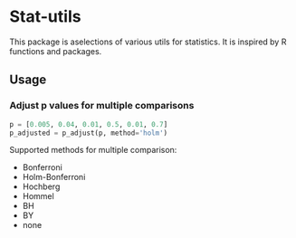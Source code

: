 # Stat-utils

This package is aselections of various utils for statistics.
It is inspired by R functions and packages.

## Usage

### Adjust p values for multiple comparisons
```python
p = [0.005, 0.04, 0.01, 0.5, 0.01, 0.7]
p_adjusted = p_adjust(p, method='holm')
```

Supported methods for multiple comparison:
- Bonferroni
- Holm-Bonferroni
- Hochberg
- Hommel
- BH
- BY
- none

